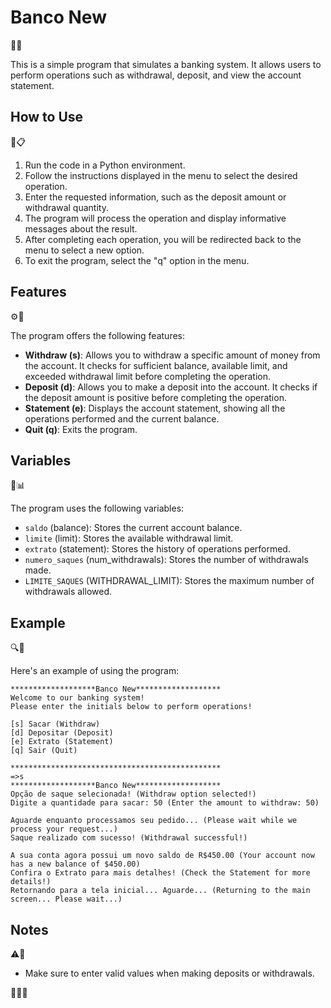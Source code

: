 # Banco New

🏦🌟

This is a simple program that simulates a banking system. It allows users to perform operations such as withdrawal, deposit, and view the account statement.

## How to Use

🔧📋

1. Run the code in a Python environment.
2. Follow the instructions displayed in the menu to select the desired operation.
3. Enter the requested information, such as the deposit amount or withdrawal quantity.
4. The program will process the operation and display informative messages about the result.
5. After completing each operation, you will be redirected back to the menu to select a new option.
6. To exit the program, select the "q" option in the menu.

## Features

⚙️📄

The program offers the following features:

- **Withdraw (s)**: Allows you to withdraw a specific amount of money from the account. It checks for sufficient balance, available limit, and exceeded withdrawal limit before completing the operation.
- **Deposit (d)**: Allows you to make a deposit into the account. It checks if the deposit amount is positive before completing the operation.
- **Statement (e)**: Displays the account statement, showing all the operations performed and the current balance.
- **Quit (q)**: Exits the program.

## Variables

🔢📊

The program uses the following variables:

- `saldo` (balance): Stores the current account balance.
- `limite` (limit): Stores the available withdrawal limit.
- `extrato` (statement): Stores the history of operations performed.
- `numero_saques` (num_withdrawals): Stores the number of withdrawals made.
- `LIMITE_SAQUES` (WITHDRAWAL_LIMIT): Stores the maximum number of withdrawals allowed.

## Example

🔍📝

Here's an example of using the program:

```
*******************Banco New*******************
Welcome to our banking system!
Please enter the initials below to perform operations!

[s] Sacar (Withdraw)
[d] Depositar (Deposit)
[e] Extrato (Statement)
[q] Sair (Quit)

***********************************************
=>s
*******************Banco New*******************
Opção de saque selecionada! (Withdraw option selected!)
Digite a quantidade para sacar: 50 (Enter the amount to withdraw: 50)

Aguarde enquanto processamos seu pedido... (Please wait while we process your request...)
Saque realizado com sucesso! (Withdrawal successful!)

A sua conta agora possui um novo saldo de R$450.00 (Your account now has a new balance of $450.00)
Confira o Extrato para mais detalhes! (Check the Statement for more details!)
Retornando para a tela inicial... Aguarde... (Returning to the main screen... Please wait...)
```

## Notes

⚠️📝

- Make sure to enter valid values when making deposits or withdrawals.

🌟🏦🌟

